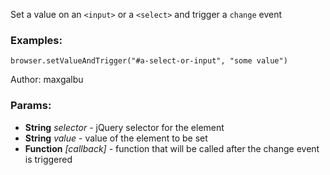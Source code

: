 

<!-- Start es6/commands/setValueAndTrigger.js -->

Set a value on an `<input>` or a `<select>` and trigger a `change` event
### Examples:

    browser.setValueAndTrigger("#a-select-or-input", "some value")

Author: maxgalbu

### Params:

* **String** *selector* - jQuery selector for the element
* **String** *value* - value of the element to be set
* **Function** *[callback]* - function that will be called after the change event is triggered

<!-- End es6/commands/setValueAndTrigger.js -->

